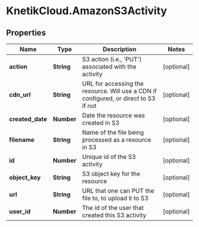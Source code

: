 # KnetikCloud.AmazonS3Activity

## Properties
Name | Type | Description | Notes
------------ | ------------- | ------------- | -------------
**action** | **String** | S3 action (i.e., &#39;PUT&#39;) associated with the activity | [optional] 
**cdn_url** | **String** | URL for accessing the resource. Will use a CDN if configured, or direct to S3 if not | [optional] 
**created_date** | **Number** | Date the resource was created in S3 | [optional] 
**filename** | **String** | Name of the file being processed as a resource in S3 | [optional] 
**id** | **Number** | Unique id of the S3 activity | [optional] 
**object_key** | **String** | S3 object key for the resource | [optional] 
**url** | **String** | URL that one can PUT the file to, to upload it to S3 | [optional] 
**user_id** | **Number** | The id of the user that created this S3 activity | [optional] 


